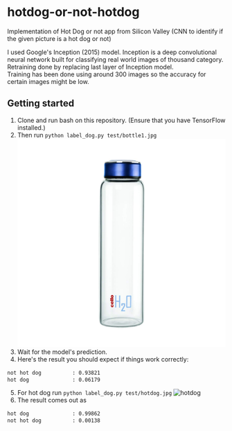 # hotdog-or-not-hotdog
Implementation of Hot Dog or not app from Silicon Valley (CNN to identify if the given picture is a hot dog or not)

I used Google's Inception (2015) model. Inception is a deep convolutional neural network built for classifying real world images of thousand category. <br/>
Retraining done by replacing last layer of Inception model. <br/>
Training has been done using around 300 images so the accuracy for certain images might be low. <br/>

## Getting started
1. Clone and run bash on this repository. (Ensure that you have TensorFlow installed.)
2. Then run `python label_dog.py test/bottle1.jpg`
![bottle](test/bottle1.jpg)
3. Wait for the model's prediction.
4. Here's the result you should expect if things work correctly:
```
not hot dog          : 0.93821
hot dog              : 0.06179
```
5. For hot dog run `python label_dog.py test/hotdog.jpg`
![hotdog](test/hotdog.jpg)
6. The result comes out as 
```
hot dog              : 0.99862
not hot dog          : 0.00138
```
